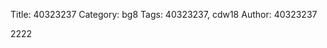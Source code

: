 Title: 40323237
Category: bg8
Tags: 40323237, cdw18
Author: 40323237


<!-- PELICAN_END_SUMMARY -->
2222
